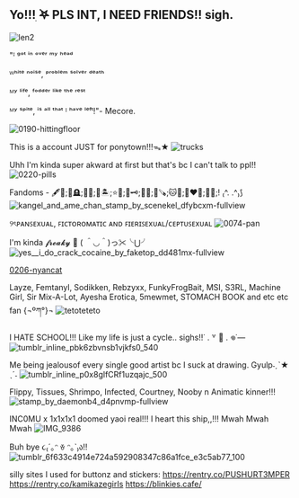## Yo!!!ִ ࣪𖤐 PLS INT, I NEED FRIENDS!! sigh.
![len2](https://github.com/user-attachments/assets/63ce6ce7-544b-4e06-8dc7-33427e29ba5a)

"ᴵ ᵍᵒᵗ ⁱⁿ ᵒᵛᵉʳ ᵐʸ ʰᵉᵃᵈ

ᵂʰⁱᵗᵉ ⁿᵒⁱˢᵉ, ᵖʳᵒᵇˡᵉᵐ ˢᵒˡᵛᵉʳ ᵈᵉᵃᵗʰ

ᴹʸ ˡⁱᶠᵉ, ᶠᵒᵈᵈᵉʳ ˡⁱᵏᵉ ᵗʰᵉ ʳᵉˢᵗ

ᴹʸ ˢᵖⁱᵗᵉ, ⁱˢ ᵃˡˡ ᵗʰᵃᵗ ᴵ ʰᵃᵛᵉ ˡᵉᶠᵗ!"- Mecore.


![0190-hittingfloor](https://github.com/user-attachments/assets/802f7560-53b9-4fcb-a32b-47978d92e7ea)


This is a account JUST for ponytown!!!ᯓ★
![trucks](https://github.com/user-attachments/assets/ff99474c-396c-44b7-afb0-f4b5878c1a5e)

Uhh I'm kinda super akward at first but that's bc I can't talk to ppl!!
![0220-pills](https://github.com/user-attachments/assets/9f12f6b5-8b09-45ae-a82e-5f8a654745e9)

Fandoms - 🖋️🎀;🔦🪦;🦊🩷;💭🏝️;⭐🦖;🍷🗝️;👑🍪;🌳🪚;🐱🌈;💚❤️💛;🌿🌂;! ₍^. .^₎⟆
![kangel_and_ame_chan_stamp_by_scenekel_dfybcxm-fullview](https://github.com/user-attachments/assets/a341656f-b778-42fb-b11f-5088add14e72)

୨ৎᴘᴀɴꜱᴇxᴜᴀʟ, ꜰɪᴄᴛᴏʀᴏᴍᴀᴛɪᴄ ᴀɴᴅ ꜰɪᴇʀɪꜱᴇxᴜᴀʟ/ᴄᴇᴘᴛᴜꜱᴇxᴜᴀʟ
![0074-pan](https://github.com/user-attachments/assets/26a40d75-cb1b-4013-9039-bbd4ae921081)

I'm kinda 𝓯𝓻𝓮𝓪𝓴𝔂 👅 ( ＾◡＾)っ✂╰⋃╯
![yes__i_do_crack_cocaine_by_faketop_dd481mx-fullview](https://github.com/user-attachments/assets/d21f3d82-917e-4139-b85c-3fb7c18fc63e)

[0206-nyancat](https://github.com/user-attachments/assets/f981a81c-70a6-49a2-87c1-4a3dcdd70863)


Layze, Femtanyl, Sodikken, Rebzyxx, FunkyFrogBait, MSI, S3RL, Machine Girl, Sir Mix-A-Lot, Ayesha Erotica, 5mewmet, STOMACH BOOK and etc etc fan {¬ºཀ°}¬
 ![tetoteteto](https://github.com/user-attachments/assets/24acbcff-4384-4ba0-a8f4-31d143ac581b)

I HATE SCHOOL!!! Like my life is just a cycle.. sighs!!˙ . ꒷ 🍰 . 𖦹˙—
![tumblr_inline_pbk6zbvnsb1vjkfs0_540](https://github.com/user-attachments/assets/8d4a74ac-cb7f-42da-94ae-ac93dec5452f)

Me being jealousof every single good artist bc I suck at drawing. Gyulp˗ˏˋ★ ˎˊ˗ 
![tumblr_inline_p0x8glfCRf1uzqajc_500](https://github.com/user-attachments/assets/654e1cf8-1646-49a2-bd7c-0d7f7e2632d6)

Flippy, Tissues, Shrimpo, Infected, Courtney, Nooby n Animatic kinner!!! 
![stamp_by_daemonb4_d4pnvmp-fullview](https://github.com/user-attachments/assets/41c43536-486f-4b4a-b5bb-19663f3e5985)


INC0MU x 1x1x1x1 doomed yaoi real!!! I heart this ship,,!!! Mwah Mwah Mwah
![IMG_9386](https://github.com/user-attachments/assets/3d307d15-4d91-4cc5-88ae-5b3c9ab76636)

Buh bye ૮₍´｡ᵔ ꈊ ᵔ｡`₎ა!!![tumblr_6f633c4914e724a592908347c86a1fce_e3c5ab77_100](https://github.com/user-attachments/assets/6a17a39a-496c-43c6-b0ad-cddf67544760)


silly sites I used for buttonz and stickers: https://rentry.co/PUSHURT3MPER https://rentry.co/kamikazegirIs https://blinkies.cafe/
<!--
**Bleh-OuO/Bleh-OuO** is a ✨ _special_ ✨ repository because its `README.md` (this file) appears on your GitHub profile.

Here are some ideas to get you started:

- 🔭 I’m currently working on ...
- 🌱 I’m currently learning ...
- 👯 I’m looking to collaborate on ...
- 🤔 I’m looking for help with ...![tumblr_inline_pgraffnuNe1v11djx_1280](https://github.com/user-attachments/assets/61b7a5e1-afcf-4a21-b68d-2e2259d1be34)

- 💬 Ask me about ...
- 📫 How to reach me: ...
- 😄 Pronouns: ...
- ⚡ Fun fact: ...
-->

